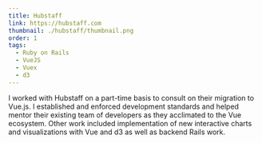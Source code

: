 ```yaml
---
title: Hubstaff
link: https://hubstaff.com
thumbnail: ./hubstaff/thumbnail.png
order: 1
tags:
  - Ruby on Rails
  - VueJS
  - Vuex
  - d3
---
```


I worked with Hubstaff on a part-time basis to consult on their migration to Vue.js. I established and enforced development standards and helped mentor their existing team of developers as they acclimated to the Vue ecosystem. Other work included implementation of new interactive charts and visualizations with Vue and d3 as well as backend Rails work.
